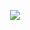 <p align="center"">
<img src = 'https://s3.bmp.ovh/imgs/2022/10/11/14f0c62d33ecbd08.png' sytle="width: 200px;height: 200px">
<h>
</p>
